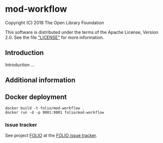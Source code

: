 # mod-workflow

Copyright (C) 2018 The Open Library Foundation

This software is distributed under the terms of the Apache License, Version 2.0.
See the file ["LICENSE"](LICENSE) for more information.

## Introduction

Introduction ...

## Additional information

## Docker deployment

```
docker build -t folio/mod-workflow .
docker run -d -p 9001:9001 folio/mod-workflow
```

### Issue tracker

See project [FOLIO](https://issues.folio.org/browse/FOLIO)
at the [FOLIO issue tracker](https://dev.folio.org/guidelines/issue-tracker/).

